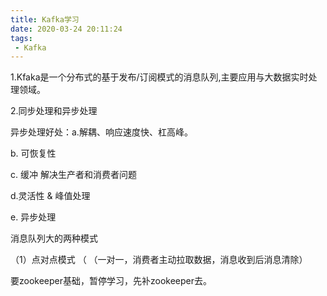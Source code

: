 ```yaml
---
title: Kafka学习
date: 2020-03-24 20:11:24
tags: 
 - Kafka
---
```


1.Kfaka是一个分布式的基于发布/订阅模式的消息队列,主要应用与大数据实时处理领域。 

2.同步处理和异步处理

异步处理好处：a.解耦、响应速度快、杠高峰。

b. 可恢复性

c. 缓冲 解决生产者和消费者问题

d.灵活性 & 峰值处理

e. 异步处理

消息队列大的两种模式

（1）点对点模式 （ （一对一，消费者主动拉取数据，消息收到后消息清除）

 要zookeeper基础，暂停学习，先补zookeeper去。